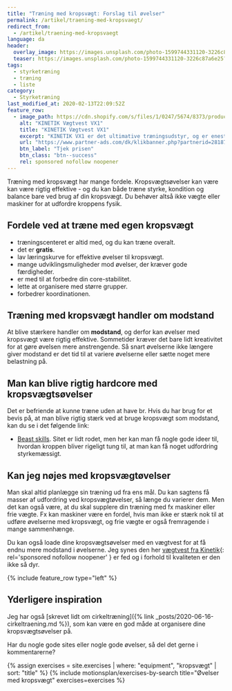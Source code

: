 ```yaml
---
title: "Træning med kropsvægt: Forslag til øvelser"
permalink: /artikel/traening-med-kropsvaegt/
redirect_from:
  - /artikel/traening-med-kropsvaegt
language: da
header:
  overlay_image: https://images.unsplash.com/photo-1599744331120-3226c87a6e25?ixlib=rb-1.2.1&ixid=MnwxMjA3fDB8MHxwaG90by1wYWdlfHx8fGVufDB8fHx8&auto=format&fit=crop&h=630&w=1200&q=10
  teaser: https://images.unsplash.com/photo-1599744331120-3226c87a6e25?ixlib=rb-1.2.1&ixid=MnwxMjA3fDB8MHxwaG90by1wYWdlfHx8fGVufDB8fHx8&auto=format&fit=crop&h=300&w=400&q=10
tags:
  - styrketræning
  - træning
  - liste
category:
  - Styrketræning
last_modified_at: 2020-02-13T22:09:52Z
feature_row:
  - image_path: https://cdn.shopify.com/s/files/1/0247/5674/8373/products/KINETIKVX1-ProfessionelVaegtvest001_1200x1200.jpg?v=1643228690
    alt: "KINETIK Vægtvest VX1"
    title: "KINETIK Vægtvest VX1"
    excerpt: "KINETIK VX1 er det ultimative træningsudstyr, og er enestående når det kommer til design og kvalitet. Vores vægtvest er specialdesignet til at aktivere din styrke, og effektivisere din træning."
    url: "https://www.partner-ads.com/dk/klikbanner.php?partnerid=28187&bannerid=67046&htmlurl=https://kinetikshop.dk/products/kinetik-vx1-vaegtvest"
    btn_label: "Tjek prisen"
    btn_class: "btn--success"
    rel: sponsored nofollow noopener
---
```


Træning med kropsvægt har mange fordele. Kropsvægtsøvelser kan være kan være rigtig effektive - og du kan både træne styrke, kondition og balance bare ved brug af din kropsvægt. Du behøver altså ikke vægte eller maskiner for at udfordre kroppens fysik.

## Fordele ved at træne med egen kropsvægt

- træningscenteret er altid med, og du kan træne overalt.
- det er **gratis**.
- lav læringskurve for effektive øvelser til kropsvægt.
- mange udviklingsmuligheder mod øvelser, der kræver gode færdigheder.
- er med til at forbedre din core-stabilitet.
- lette at organisere med større grupper.
- forbedrer koordinationen.

## Træning med kropsvægt handler om modstand

At blive stærkere handler om **modstand**, og derfor kan øvelser med kropsvægt være rigtig effektive. Sommetider kræver det bare lidt kreativitet for at gøre øvelsen mere anstrengende. Så snart øvelserne ikke længere giver modstand er det tid til at variere øvelserne eller sætte noget mere belastning på.

## Man kan blive rigtig hardcore med kropsvægtsøvelser

Det er befriende at kunne træne uden at have br. Hvis du har brug for et bevis på, at man blive rigtig stærk ved at bruge kropsvægt som modstand, kan du se i det følgende link:

- [Beast skills](http://www.beastskills.com/tutorials/). Sitet er lidt rodet, men her kan man få nogle gode ideer til, hvordan kroppen bliver rigeligt tung til, at man kan få noget udfordring styrkemæssigt.

## Kan jeg nøjes med kropsvægtøvelser

Man skal altid planlægge sin træning ud fra ens mål. Du kan sagtens få masser af udfordring ved kropsvægtøvelser, så længe du varierer dem. Men det kan også være, at du skal supplere din træning med fx maskiner eller frie vægte. Fx kan maskiner være en fordel, hvis man ikke er stærk nok til at udføre øvelserne med kropsvægt, og frie vægte er også fremragende i mange sammenhænge.

Du kan også loade dine kropsvægtsøvelser med en vægtvest for at få endnu mere modstand i øvelserne. Jeg synes den her [vægtvest fra Kinetik](https://www.partner-ads.com/dk/klikbanner.php?partnerid=28187&bannerid=67046&htmlurl=https://kinetikshop.dk/products/kinetik-vx1-vaegtvest){: rel='sponsored nofollow noopener' } er fed og i forhold til kvaliteten er den ikke så dyr.

{% include feature_row type="left" %}

## Yderligere inspiration

Jeg har også [skrevet lidt om cirkeltræning]({% link _posts/2020-06-16-cirkeltraening.md %}), som kan være en god måde at organisere dine kropsvægtsøvelser på.

Har du nogle gode sites eller nogle gode øvelser, så del det gerne i kommentarerne?

{% assign exercises = site.exercises | where: "equipment", "kropsvægt" | sort: "title" %}
{% include motionsplan/exercises-by-search title="Øvelser med kropsvægt" exercises=exercises %}
